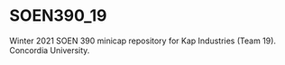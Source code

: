 # SOEN390_19
Winter 2021 SOEN 390 minicap repository for Kap Industries (Team 19).
Concordia University.
